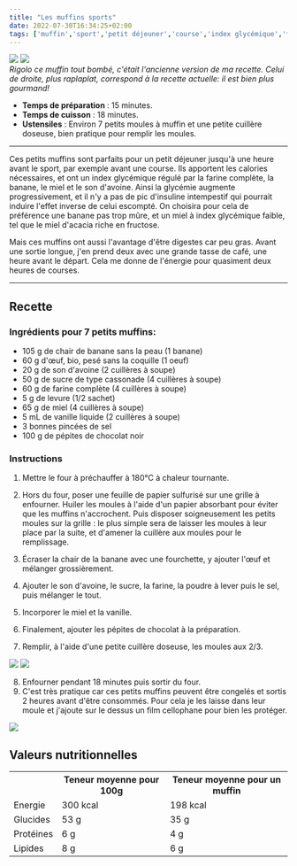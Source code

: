 ```yaml
---
title: "Les muffins sports"
date: 2022-07-30T16:34:25+02:00
tags: ['muffin','sport','petit déjeuner','course','index glycémique','farine complète','banane','miel','son avoine','acacia','digeste','oeuf','bio','sucre','cassonade','levure','vanille liquide','pépite de chocolat','moules', 'congeler']
---
```


![](/pictures/muffin_cuit.jpg)
![](/pictures/muffin_cuit_2.jpg)<br>
*Rigolo ce muffin tout bombé, c'était l'ancienne version de ma recette. Celui de droite, plus raplaplat, correspond à la recette actuelle: il est bien plus gourmand!*

- **Temps de préparation** : 15 minutes.
- **Temps de cuisson** : 18 minutes.
- **Ustensiles** : Environ 7 petits moules à muffin et une petite cuillère doseuse, bien pratique pour remplir les moules.

---

Ces petits muffins sont parfaits pour un petit déjeuner jusqu'à une heure avant le sport, par exemple avant une course. Ils apportent les calories nécessaires, et ont un index glycémique régulé par la farine complète, la banane, le miel et le son d'avoine. Ainsi la glycémie augmente progressivement, et il n'y a pas de pic d'insuline intempestif qui pourrait induire l'effet inverse de celui escompté. On choisira pour cela de préférence une banane pas trop mûre, et un miel à index glycémique faible, tel que le miel d'acacia riche en fructose.

 Mais ces muffins ont aussi l'avantage d'être digestes car peu gras. Avant une sortie longue, j'en prend deux avec une grande tasse de café, une heure avant le départ. Cela me donne de l'énergie pour quasiment deux heures de courses.

---

## Recette

### Ingrédients pour 7 petits muffins:

- 105 g de chair de banane sans la peau
 (1 banane)
- 60 g d'œuf, bio, pesé sans la coquille
 (1 oeuf)
- 20 g de son d'avoine
 (2 cuillères à soupe)
- 50 g de sucre de type cassonade
 (4 cuillères à soupe)
- 60 g de farine complète
 (4 cuillères à soupe)
- 5 g de levure
 (1/2 sachet)
- 65 g de miel
 (4 cuillères à soupe)
- 5 mL de vanille liquide
 (2 cuillères à soupe)
- 3 bonnes pincées de sel
- 100 g de pépites de chocolat noir

### Instructions

1. Mettre le four à préchauffer à 180°C à chaleur tournante.

2. Hors du four, poser une feuille de papier sulfurisé sur une grille à enfourner. Huiler les moules à l'aide d'un papier absorbant pour éviter que les muffins n'accrochent. Puis disposer soigneusement les petits moules sur la grille : le plus simple sera de laisser les moules à leur place par la suite, et d'amener la cuillère aux moules pour le remplissage.

3. Écraser la chair de la banane avec une fourchette, y ajouter l'œuf et mélanger grossièrement.

4. Ajouter le son d'avoine, le sucre, la farine, la poudre à lever puis le sel, puis mélanger le tout.

5. Incorporer le miel et la vanille.

6. Finalement, ajouter les pépites de chocolat à la préparation.

7. Remplir, à l'aide d'une petite cuillère doseuse, les moules aux 2/3.


![](/pictures/muffin_cuillere.jpg )
![](/pictures/muffin_deux_tiers.jpg)


8. Enfourner pendant 18 minutes puis sortir du four.
9. C'est très pratique car ces petits muffins peuvent être congelés et sortis 2 heures avant d'être consommés. Pour cela je les laisse dans leur moule et j'ajoute sur le dessus un film cellophane pour bien les protéger.


![](/pictures/muffins_cuits.jpg)

## Valeurs nutritionnelles

<table>
<tr>
<th></th>
<th>Teneur moyenne pour 100g </th>
<th>Teneur moyenne pour un muffin</th>
</tr>
<tr>
<td>Energie</td>
<td>300 kcal</td>
<td>198 kcal</td>
</tr>
<tr>
<td>Glucides</td>
<td>53 g</td>
<td>35 g</td>
</tr>
<tr>
<td>Protéines</td>
<td>6 g</td>
<td>4 g</td>
</tr>
<tr>
<td>Lipides</td>
<td>8 g</td>
<td>6 g</td>
</tr>
</table>


